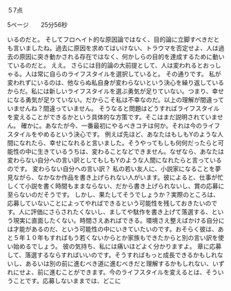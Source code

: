 ５7点


5ページ　　25分56秒

いるのだと。
そしてフロヘイト的な原因論ではなく、目的論に立脚すべきだとも言いましたね。過去に原因を求めてはいけない、トラウマを否定せよ、人は過去の原因に突き動かされる存在ではなく、何かしらの目的を達成するために動いているのだと。
ええ。
さらには目的論の大前提として、人は変われるとおっしゃる。人は常に自らのライフスタイルを選択していると。
その通りです。
私が変われずにいるのは、他ならぬ私自身が変わらないという決心を繰り返しているからだ。私には新しいライフスタイルを選ぶ勇気が足りていない。つまり、幸せになる勇気が足りていない。だからこそ私は不幸なのだ。以上の理解が間違っていませんね？間違っていません。
そうなると問題はどうすればライフスタイルを変えることができるかという具体的な方策です。そこはまだ説明されていません。
確かに。あなたが今、一番最初にやるべきコチは何か。それは今のライフスタイルをやめるという決心です。
例えば先ほど、あなたはもしもYのような人間になれたら、幸せになれると言いました。そうやってもしも何何だったらと可能性の中に生きているうちは、変わることなどできません。なぜなら、あなたは変わらない自分への言い訳としてもしもYのような人間になれたらと言っているのです。
変わらない自分への言い訳？
私の若い友人に、小説家になることを夢見ながら、なかなか作品を書き上げられない人がいます。彼によると、仕事が忙しくて小説を書く時間もままならない、だから書き上げられないし、賞の応募に至らないのだそうです。
しかし、果たしてそうでしょうか？実際のところは、応募していないことによってやればできるという可能性を残しておきたいのです。人に評価にさらされたくないし、ましてや駄作を書き上げて落選する、という現実に直面したくない。時間さえあればできる。環境さえ整えばかける自分には才能があるのだ、という可能性の中にいきていたいのです。おそらく彼は、あと５年１０年もすればもう若くないからとか家族もできたからと別の言い訳を使い始めるでしょう。
彼の気持ち、私には痛いほどよく分かりますよ。
章に応募して、落選するならすればいいのです。そうすればもっと成長できるかもしれないし、あるいは別の前に進むべき道に進むべきだと理解するかもしれない、いずれにせよ、前に進むことができます。今のライフスタイルを変えるとは、そういうことです。応募しないままでは、どこに





















